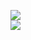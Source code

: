 [![](https://img.shields.io/badge/Made%20With-Github%20Spray-lightgrey.svg?style=for-the-badge&logo=github)](https://github.com/Annihil/github-spray#22129)  
[![](https://i.imgur.com/2DrTn0Z.gif)](https://github.com/Annihil/github-spray)